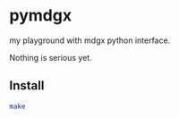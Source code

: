 # pymdgx
my playground with mdgx python interface.

Nothing is serious yet.

Install
-------

```bash
make
```
